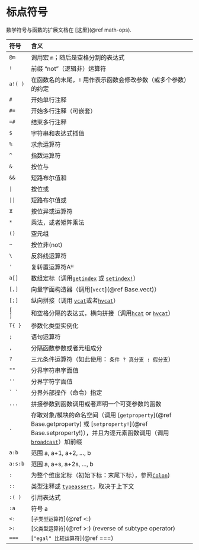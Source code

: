 # 标点符号

数学符号与函数的扩展文档在 [这里](@ref math-ops).

| 符号      | 含义                                                                                                                                         |
|:----------- |:----------------------------------------------------------------------------------------------------------------------------------------------- |
| `@m`        | 调用宏 `m`；随后是空格分割的表达式                                   |
| `!`         | 前缀 “not”（逻辑非）运算符                                                    |
| `a!( )`     | 在函数名的末尾，`!` 用作表示函数会修改参数（或多个参数）的约定 |
| `#`         | 开始单行注释                                                                   |
| `#=`        | 开始多行注释（可嵌套）                                               |
| `=#`        | 结束多行注释                                                                      |
| `$`         | 字符串和表达式插值                                                         |
| `%`         | 求余运算符                                                                          |
| `^`         | 指数运算符                                                                           |
| `&`         | 按位与                                                                                 |
| `&&`        | 短路布尔值和                                                                |
| `\|`        | 按位或                                                                                  |
| `\|\|`      | 短路布尔值或                                                                 |
| `⊻`         | 按位异或运算符                                                                        |
| `*`         | 乘法，或者矩阵乘法                                                                |
| `()`        | 空元组                                                                             |
| `~`         | 按位非(not)                                                                        |
| `\`         | 反斜线运算符                                                                          |
| `'`         | 复转置运算符Aᴴ                                                               |
| `a[]`       | 数组定标（调用[`getindex`](@ref) 或 [`setindex!`](@ref)）                          |
| `[,]`       | 向量字面构造器（调用[`vect`](@ref Base.vect)）                               |
| `[;]`       | 纵向拼接（调用 [`vcat`](@ref)或者[`hvcat`](@ref)）                          |
| `[    ]`    | 和空格分隔的表达式，横向拼接（调用[`hcat`](@ref) or [`hvcat`](@ref)） |
| `T{ }`      | 参数化类型实例化                                                               |
| `;`         | 语句运算符                                                                         |
| `,`         | 分隔函数参数或者元组成分                                             |
| `?`         | 三元条件运算符（如此使用： `条件 ? 真分支 : 假分支`）             |
| `""`        | 分界字符串字面值                                                                     |
| `''`        | 分界字符字面值                                                                  |
| ``` ` ` ``` | 分界外部操作（命令）指定                                           |
| `...`       | 拼接参数到函数调用或者声明一个可变参数的函数                         |
| `.`         | 存取对象/模块的命名空间（调用 [`getproperty`](@ref Base.getproperty) 或 [`setproperty!`](@ref Base.setproperty!)），并且为逐元素函数调用（调用[`broadcast`](@ref)）加前缀 |
| `a:b`       | 范围 a, a+1, a+2, ..., b                                                                   |
| `a:s:b`     | 范围 a, a+s, a+2s, ..., b                                                                  |
| `:`         | 为整个维度定标（初始下标：末尾下标），参照[`Colon`](@ref))                      |
| `::`        | 类型注释或 [`typeassert`](@ref)，取决于上下文                               |
| `:( )`      | 引用表达式                                                                           |
| `:a`        | 符号 a                                                                                    |
| `<:`        | [`子类型运算符`](@ref <:)                                                               |
| `>:`        | [`父类型运算符`](@ref >:) (reverse of subtype operator)                               |
| `===`       | [`"egal" 比较运算符`](@ref ===)                                                      |
